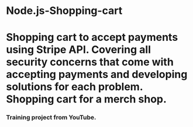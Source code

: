 # Node.js-Shopping-cart
<h1>Shopping cart to accept payments using Stripe API.  Covering all security concerns that come with accepting payments and developing solutions for each problem. Shopping cart for a merch shop.</h1>
<h3>Training project from YouTube.</h3>
